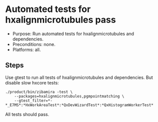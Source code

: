 # Automated tests for hxalignmicrotubules pass

 - Purpose: Run automated tests for hxalignmicrotubules and dependencies.
 - Preconditions: none.
 - Platforms: all.

## Steps

Use gtest to run all tests of hxalignmicrotubules and dependencies.  But disable
slow hxcore tests:

    ./product/bin/zibamira -test \
        --packages=hxalignmicrotubules,pgmpointmatching \
        --gtest_filter=*-*_E7MS*:*HxWorkAreaTest*:*QxDevWizardTest*:*QxHistogramWorkerTest*

All tests should pass.

